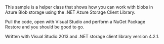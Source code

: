 This sample is a helper class that shows how you can work with blobs in Azure Blob storage using the .NET Azure Storage Client Library.

Pull the code, open with Visual Studio and perform a NuGet Package Restore and you should be good to go.

Written with Visual Studio 2013 and .NET storage client library version 4.2.1.
